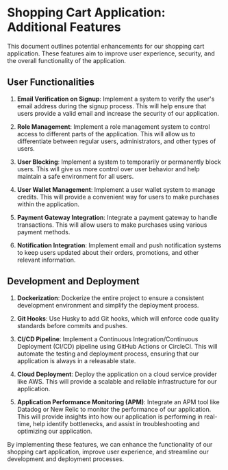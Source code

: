 # Shopping Cart Application: Additional Features

This document outlines potential enhancements for our shopping cart application. These features aim to improve user experience, security, and the overall functionality of the application.

## User Functionalities

1. **Email Verification on Signup**: Implement a system to verify the user's email address during the signup process. This will help ensure that users provide a valid email and increase the security of our application.

2. **Role Management**: Implement a role management system to control access to different parts of the application. This will allow us to differentiate between regular users, administrators, and other types of users.

3. **User Blocking**: Implement a system to temporarily or permanently block users. This will give us more control over user behavior and help maintain a safe environment for all users.

4. **User Wallet Management**: Implement a user wallet system to manage credits. This will provide a convenient way for users to make purchases within the application.

5. **Payment Gateway Integration**: Integrate a payment gateway to handle transactions. This will allow users to make purchases using various payment methods.

6. **Notification Integration**: Implement email and push notification systems to keep users updated about their orders, promotions, and other relevant information.

## Development and Deployment

1. **Dockerization**: Dockerize the entire project to ensure a consistent development environment and simplify the deployment process.

2. **Git Hooks**: Use Husky to add Git hooks, which will enforce code quality standards before commits and pushes.

3. **CI/CD Pipeline**: Implement a Continuous Integration/Continuous Deployment (CI/CD) pipeline using GitHub Actions or CircleCI. This will automate the testing and deployment process, ensuring that our application is always in a releasable state.

4. **Cloud Deployment**: Deploy the application on a cloud service provider like AWS. This will provide a scalable and reliable infrastructure for our application.

5. **Application Performance Monitoring (APM)**: Integrate an APM tool like Datadog or New Relic to monitor the performance of our application. This will provide insights into how our application is performing in real-time, help identify bottlenecks, and assist in troubleshooting and optimizing our application.

By implementing these features, we can enhance the functionality of our shopping cart application, improve user experience, and streamline our development and deployment processes.
